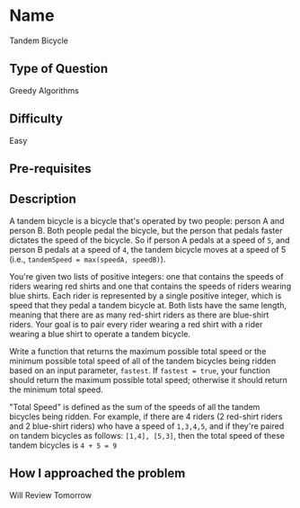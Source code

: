 # Name 

Tandem Bicycle

## Type of Question

Greedy Algorithms

## Difficulty

Easy

## Pre-requisites



## Description

A tandem bicycle is a bicycle that's operated by two people: person A and person B. Both people pedal the bicycle, but the person that pedals faster dictates the speed of the bicycle. So if person A pedals at a speed of `5`, and person B pedals at a speed of `4`, the tandem bicycle moves at a speed of 5 (i.e., `tandemSpeed = max(speedA, speedB)`).

You're given two lists of positive integers: one that contains the speeds of riders wearing red shirts and one that contains the speeds of riders wearing blue shirts. Each rider is represented by a single positive integer, which is speed that they pedal a tandem bicycle at. Both lists have the same length, meaning that there are as many red-shirt riders as there are blue-shirt riders. Your goal is to pair every rider wearing a red shirt with a rider wearing a blue shirt to operate a tandem bicycle. 

Write a function that returns the maximum possible total speed or the minimum possible total speed of all of the tandem bicycles being ridden based on an input parameter, `fastest`. If `fastest = true`, your function should return the maximum possible total speed; otherwise it should return the minimum total speed. 

"Total Speed" is defined as the sum of the speeds of all the tandem bicycles being ridden. For example, if there are 4 riders (2 red-shirt riders and 2 blue-shirt riders) who have a speed of `1,3,4,5`, and if they're paired on tandem bicycles as follows: `[1,4], [5,3]`, then the total speed of these tandem bicycles is `4 + 5 = 9`

## How I approached the problem
Will Review Tomorrow


